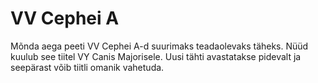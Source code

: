 # VV Cephei A

Mõnda aega peeti VV Cephei A-d suurimaks teadaolevaks täheks. Nüüd kuulub see
tiitel VY Canis Majorisele. Uusi tähti avastatakse pidevalt ja seepärast võib
tiitli omanik vahetuda.
